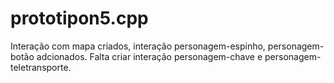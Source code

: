 # prototipon5.cpp
Interação com mapa criados, interação personagem-espinho, personagem-botão adcionados. Falta criar interação personagem-chave e personagem-teletransporte.
